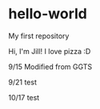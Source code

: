 # hello-world
My first repository

Hi, I'm Jill!
I love pizza :D

9/15 Modified from GGTS

9/21 test

10/17 test
